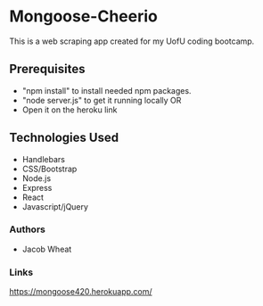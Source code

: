 # Mongoose-Cheerio
This is a web scraping app created for my UofU coding bootcamp. 

## Prerequisites
* "npm install" to install needed npm packages. 
* "node server.js" to get it running locally 
OR 
* Open it on the heroku link  

## Technologies Used
* Handlebars
* CSS/Bootstrap
* Node.js
* Express
* React
* Javascript/jQuery

### Authors
* Jacob Wheat

### Links 
https://mongoose420.herokuapp.com/


